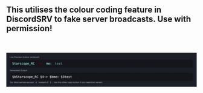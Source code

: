 <h2>This utilises the colour coding feature in DiscordSRV to fake server broadcasts. Use with permission!</h2>
<br>
<br>
<img src="example.png">
